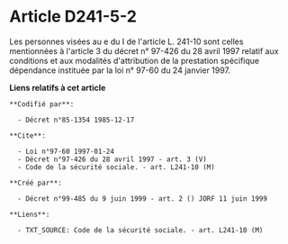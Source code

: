 # Article D241-5-2

Les personnes visées au e du I de l'article L. 241-10 sont celles mentionnées à l'article 3 du décret n° 97-426 du 28 avril
1997 relatif aux conditions et aux modalités d'attribution de la prestation spécifique dépendance instituée par la loi n°
97-60 du 24 janvier 1997.

**Liens relatifs à cet article**

	**Codifié par**:

	  - Décret n°85-1354 1985-12-17

	**Cite**:

	  - Loi n°97-60 1997-01-24
	  - Décret n°97-426 du 28 avril 1997 - art. 3 (V)
	  - Code de la sécurité sociale. - art. L241-10 (M)

	**Créé par**:

	  - Décret n°99-485 du 9 juin 1999 - art. 2 () JORF 11 juin 1999

	**Liens**:

	  - TXT_SOURCE: Code de la sécurité sociale. - art. L241-10 (M)
